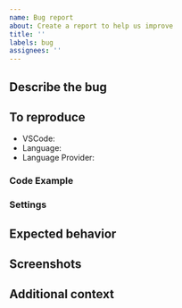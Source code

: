 ```yaml
---
name: Bug report
about: Create a report to help us improve
title: ''
labels: bug
assignees: ''
---
```


## Describe the bug
<!-- A clear and concise description of what the bug is. -->

## To reproduce
<!-- Data to reproduce the bug: -->
- VSCode: <!-- 0.x.x -->
- Language: <!-- cpp -->
- Language Provider: <!-- if applicable, the extension which adds the language support -->

### Code Example
<!--
```
class Foobar {
}
```
-->

### Settings
<!--
"folding": {
  "*": {
    "begin": "{{{",
    "end": "}}}",
  }
}
-->

## Expected behavior
<!-- A clear and concise description of what you expected to happen. -->

## Screenshots
<!-- If applicable, add screenshots to help explain your problem. -->

## Additional context
<!-- Add any other context about the problem here. -->
